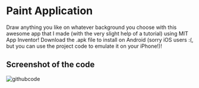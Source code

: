 # Paint Application
Draw anything you like on whatever background you choose with this awesome app that I made (with the very slight help of a tutorial) using MIT App Inventor! Download the .apk file to install on Android (sorry iOS users :(, but you can use the project code to emulate it on your iPhone!)!

## Screenshot of the code

![githubcode](https://user-images.githubusercontent.com/68993968/162017405-497bd8d1-81c2-4f6a-8b45-33844fea0921.png)
